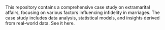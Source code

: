 This repository contains a comprehensive case study on extramarital affairs, focusing on various factors influencing infidelity in marriages. The case study includes data analysis, statistical models, and insights derived from real-world data. See it here.

